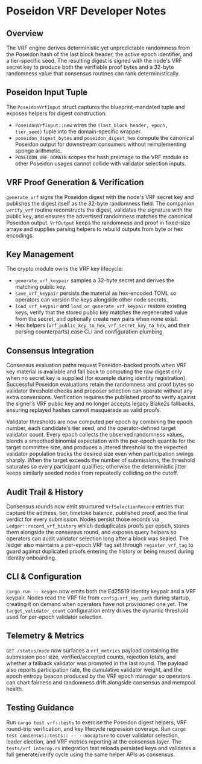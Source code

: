 # Poseidon VRF Developer Notes

## Overview
The VRF engine derives deterministic yet unpredictable randomness from the
Poseidon hash of the last block header, the active epoch identifier, and a
tier-specific seed. The resulting digest is signed with the node's VRF secret
key to produce both the verifiable proof bytes and a 32-byte randomness value
that consensus routines can rank deterministically.

## Poseidon Input Tuple
The `PoseidonVrfInput` struct captures the blueprint-mandated tuple and exposes
helpers for digest construction:

- `PoseidonVrfInput::new` wires the `(last_block_header, epoch, tier_seed)`
  tuple into the domain-specific wrapper.
- `poseidon_digest_bytes` and `poseidon_digest_hex` compute the canonical
  Poseidon output for downstream consumers without reimplementing sponge
  arithmetic.
- `POSEIDON_VRF_DOMAIN` scopes the hash preimage to the VRF module so other
  Poseidon usages cannot collide with validator selection inputs.

## VRF Proof Generation & Verification
`generate_vrf` signs the Poseidon digest with the node's VRF secret key and
publishes the digest itself as the 32-byte randomness field. The companion
`verify_vrf` routine reconstructs the digest, validates the signature with the
public key, and ensures the advertised randomness matches the canonical
Poseidon output. `VrfOutput` keeps the randomness and proof in fixed-size
arrays and supplies parsing helpers to rebuild outputs from byte or hex
encodings.

## Key Management
The crypto module owns the VRF key lifecycle:

- `generate_vrf_keypair` samples a 32-byte secret and derives the matching
  public key.
- `save_vrf_keypair` persists the material as hex-encoded TOML so operators can
  version the keys alongside other node secrets.
- `load_vrf_keypair` and `load_or_generate_vrf_keypair` restore existing keys,
  verify that the stored public key matches the regenerated value from the
  secret, and optionally create new pairs when none exist.
- Hex helpers (`vrf_public_key_to_hex`, `vrf_secret_key_to_hex`, and their
  parsing counterparts) ease CLI and configuration plumbing.

## Consensus Integration
Consensus evaluation paths request Poseidon-backed proofs when VRF key material
is available and fall back to computing the raw digest only when no secret key
is supplied (for example during identity registration). Successful Poseidon
evaluations retain the randomness and proof bytes so validator threshold checks
and proposer selection can operate without any extra conversions. Verification
requires the published proof to verify against the signer’s VRF public key and
no longer accepts legacy Blake2s fallbacks, ensuring replayed hashes cannot
masquerade as valid proofs.

Validator thresholds are now computed per epoch by combining the epoch number,
each candidate's tier seed, and the operator-defined target validator count.
Every epoch collects the observed randomness values, blends a smoothed
binomial expectation with the per-epoch quantile for the target committee size,
and produces a jittered threshold so the expected validator population tracks
the desired size even when participation swings sharply. When the target
exceeds the number of submissions, the threshold saturates so every participant
qualifies; otherwise the deterministic jitter keeps similarly seeded nodes from
repeatedly colliding on the cutoff.

## Audit Trail & History
Consensus rounds now emit structured `VrfSelectionRecord` entries that capture
the address, tier, timetoke balance, published proof, and the final verdict for
every submission. Nodes persist those records via `Ledger::record_vrf_history`
which deduplicates proofs per epoch, stores them alongside the consensus
round, and exposes query helpers so operators can audit validator selection
long after a block was sealed. The ledger also maintains a per-epoch VRF tag
set through `register_vrf_tag` to guard against duplicated proofs entering the
history or being reused during identity onboarding.

## CLI & Configuration
`cargo run -- keygen` now emits both the Ed25519 identity keypair and a VRF
keypair. Nodes read the VRF file from `config.vrf_key_path` during startup,
creating it on demand when operators have not provisioned one yet. The
`target_validator_count` configuration entry drives the dynamic threshold used
for per-epoch validator selection.

## Telemetry & Metrics
`GET /status/node` now surfaces a `vrf_metrics` payload containing the submission
pool size, verified/accepted counts, rejection totals, and whether a fallback
validator was promoted in the last round. The payload also reports participation
rate, the cumulative validator weight, and the epoch entropy beacon produced by
the VRF epoch manager so operators can chart fairness and randomness drift
alongside consensus and mempool health.

## Testing Guidance
Run `cargo test vrf::tests` to exercise the Poseidon digest helpers, VRF
round-trip verification, and key lifecycle regression coverage. Run
`cargo test consensus::tests:: -- --nocapture` to cover validator selection,
leader election, and VRF metrics reporting at the consensus layer. The
`tests/vrf_interop.rs` integration test reloads persisted keys and validates a
full generate/verify cycle using the same helper APIs as consensus.
